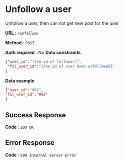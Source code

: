 # Unfollow a user

Unfollow a user, then can not get new post for the user

**URL** : `/unfollow`

**Method** : `POST`

**Auth required** : No
**Data constraints**

```json
{"user_id":"[the id of follower]",
 "fol_user_id":"[the id of user been unfollowed]"
}
```

**Data example**

```json
{"user_id":"001",
"fol_user_id","002"
}
```


## Success Response

**Code** : `200 OK`

## Error Response

**Code** : `500 Internal Server Error`

